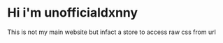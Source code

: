 # Hi i'm unofficialdxnny

This is not my main website but infact a store to access raw css from url
